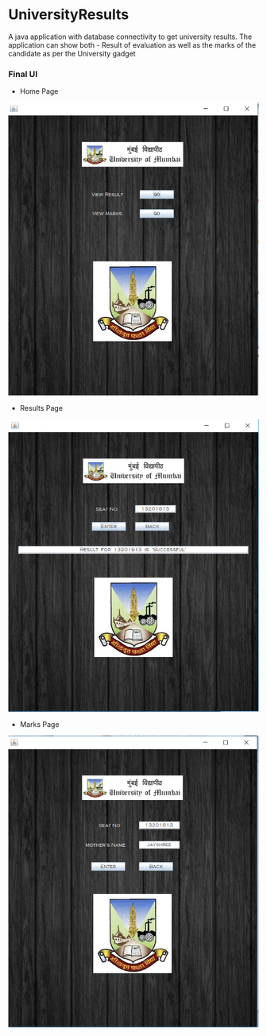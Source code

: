 # UniversityResults

A java application with database connectivity to get university results. The application can show both - Result of evaluation as well as the marks of the candidate as per the University gadget

### Final UI
- Home Page

![Home Page.png](/Screenshots/MainPage.png "Home Page")

- Results Page

![Results Page.png](/Screenshots/ResultPage.png "Results Page")

- Marks Page

![Marks Page.png](/Screenshots/Marks.png "Marks Page")
